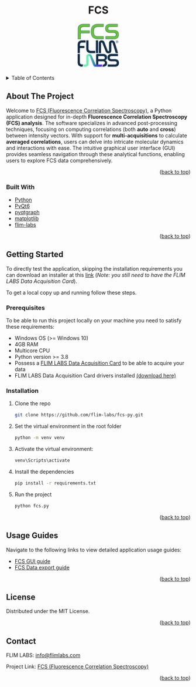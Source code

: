 
<a name="readme-top"></a>

<!-- PROJECT LOGO -->

<div align="center">
  <h1>FCS</h1>
</div>
<div align="center">
  <a href="https://www.flimlabs.com/">
    <img src="./assets/images/fcs-logo.png" alt="Logo" width="120" height="120">
  </a>
</div>
<br>



<!-- TABLE OF CONTENTS -->
<details>
  <summary>Table of Contents</summary>
  <ol>
    <li>
      <a href="#about-the-project">About The Project</a>
      <ul>
        <li><a href="#built-with">Built With</a></li>
      </ul>
    </li>
    <li>
      <a href="#getting-started">Getting Started</a>
      <ul>
        <li><a href="#prerequisites">Prerequisites</a></li>
        <li><a href="#installation">Installation</a></li>
      </ul>
    </li>
    <li><a href="#usage-guides">Usage Guides</a></li>
    <li><a href="#license">License</a></li>
    <li><a href="#contact">Contact</a></li>
  </ol>
</details>



<!-- ABOUT THE PROJECT -->
## About The Project

Welcome to [FCS (Fluorescence Correlation Spectroscopy)](https://github.com/flim-labs/fcs-py), a Python application designed for in-depth **Fluorescence Correlation Spectroscopy (FCS) analysis**. The software specializes in advanced post-processing techniques, focusing on computing correlations (both **auto** and **cross**) between intensity vectors. With support for **multi-acquisitions** to calculate **averaged correlations**, users can delve into intricate molecular dynamics and interactions with ease. The intuitive graphical user interface (GUI) provides seamless navigation through these analytical functions, enabling users to explore FCS data comprehensively.

<p align="right">(<a href="#readme-top">back to top</a>)</p>



### Built With

* [Python](https://www.python.org/)
* [PyQt6](https://pypi.org/project/PyQt6/)
* [pyqtgraph](https://www.pyqtgraph.org/)
* [matplotlib](https://pypi.org/project/matplotlib/)
* [flim-labs](https://pypi.org/project/flim-labs/)

<p align="right">(<a href="#readme-top">back to top</a>)</p>



<!-- GETTING STARTED -->
## Getting Started
To directly test the application, skipping the installation requirements you can download an installer at this [link](https://github.com/flim-labs/fcs-py/releases/tag/v1.2) (_Note: you still need to have the FLIM LABS Data Acquisition Card_). 

To get a local copy up and running follow these steps.

### Prerequisites

To be able to run this project locally on your machine you need to satisfy these requirements:
* Windows OS (>= Windows 10)
* 4GB RAM
* Multicore CPU
* Python version >= 3.8
* Possess a [FLIM LABS Data Acquisition Card](https://www.flimlabs.com/products/data-acquisition-card/) to be able to acquire your data
* FLIM LABS Data Acquisition Card drivers installed [(download here)](https://flim-labs.github.io/flim-labs-drivers/data-acquisition-card-drivers/)


### Installation

1. Clone the repo
   ```sh
   git clone https://github.com/flim-labs/fcs-py.git
   ```
2. Set the virtual environment in the root folder
   ```sh
   python -m venv venv
   ```
3. Activate the virtual environment:
   ```sh
   venv\Scripts\activate 
   ```   
4. Install the dependencies
   ```sh
   pip install -r requirements.txt
   ```
5. Run the project
   ```sh
   python fcs.py
   ```  


<p align="right">(<a href="#readme-top">back to top</a>)</p>



## Usage Guides

Navigate to the following links to view detailed application usage guides:

- [FCS GUI guide](./v1.2/index.md)
- [FCS Data export guide](./python-flim-labs/fcs-file-format.md)


<p align="right">(<a href="#readme-top">back to top</a>)</p>




## License

Distributed under the MIT License.

<p align="right">(<a href="#readme-top">back to top</a>)</p>



<!-- CONTACT -->
## Contact

FLIM LABS: info@flimlabs.com

Project Link: [FCS (Fluorescence Correlation Spectroscopy)](https://github.com/flim-labs/fcs-py)

<p align="right">(<a href="#readme-top">back to top</a>)</p>


